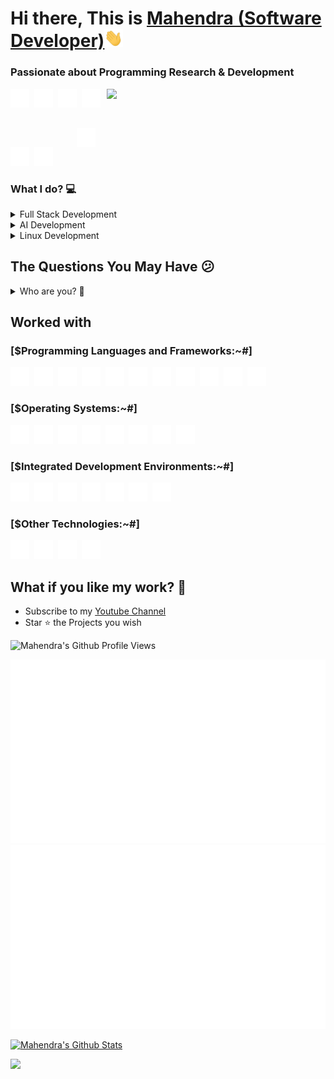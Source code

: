 
<h1>Hi there, This is <a href="https://mahendrasaikumargandham.vercel.app/">Mahendra (Software Developer)</a><img src="https://raw.githubusercontent.com/ABSphreak/ABSphreak/master/gifs/Hi.gif" width="30px"></h1>
<h3>Passionate about Programming Research & Development</h3>
  
 <img align="right" src="https://github.com/mahendrasaikumargandham/mahendrasaikumargandham/blob/master/working.gif" width="350px"> 

<a href="https://www.linkedin.com/in/mahendra-gandham-7066b51b9/"><img src="https://github.com/mahendrasaikumargandham/mahendrasaikumargandham/blob/master/logos/linkedin.svg" width="30" /></a>&nbsp;
<a href="https://www.youtube.com/channel/UCIf7QLKvNYQIFCRxCe-j8dQ"><img src="https://github.com/mahendrasaikumargandham/mahendrasaikumargandham/blob/master/logos/youtube.svg" width="30" /></a>&nbsp;
<a href="https://github.com/mahendrasaikumargandham"><img src="https://github.com/mahendrasaikumargandham/mahendrasaikumargandham/blob/master/logos/github.svg" width="30" /></a>&nbsp;
<a href="https://www.facebook.com/mahendra.gandham.3/"><img src="https://github.com/mahendrasaikumargandham/mahendrasaikumargandham/blob/master/logos/facebook.svg" width="30" /></a>&nbsp;
<a href="mailto:mahendragandham730@gmail.com"><img src="https://github.com/mahendrasaikumargandham/mahendrasaikumargandham/blob/master/logos/gmail.svg" width="30" /></a>&nbsp;
<a href="https://twitter.com/mahendra_4919"><img src="https://github.com/mahendrasaikumargandham/mahendrasaikumargandham/blob/master/logos/twitter.svg" width="30" /></a>&nbsp;
<a href="https://www.instagram.com/mahendra_4919"><img style="padding:30px" src="https://github.com/mahendrasaikumargandham/mahendrasaikumargandham/blob/master/logos/instagram.svg" width="30" /></a>

<h3>What I do? 💻</h3>
<details><summary>Full Stack Development</summary>
  <ul>
    <li><a href="https://github.com/mahendrasaikumargandham/SearchEngine">Search Engine</a></li>
    <li><a href="https://github.com/mahendrasaikumargandham/LinkedIn-Clone">LinkedIn-Clone</a></li>
    <li><a href="https://github.com/mahendrasaikumargandham/Netflix-imdb">Netflix-imdb</a></li>
    <li><a href="https://github.com/mahendrasaikumargandham/amazon-clone">Amazon-Clone</a></li>
    <li><a href="https://github.com/mahendrasaikumargandham/hardwareservices">Hardware Services</a></li>
  </ul>
 </details>
  <details>
  <summary>AI Development</summary>
  <ul>
    <li><a href="https://github.com/mahendrasaikumargandham/face-detection-app">Face-detection-App</a></li>
<!--     <li><a href="https://github.com/mahendrasaikumargandham/smile-detector-app">Smile-detector-App</a></li> -->
  </ul>
  </details>
<details><summary>Linux Development</summary>
  <ul>
    <li><a href="https://github.com/mahendrasaikumargandham/Conqueror">Conqueror</a></li>
<!--     <li><a href="https://github.com/mahendrasaikumargandham/Linux_kernel">Linux Kernel</a></li> -->
  </ul>
</details>

<h2>The Questions You May Have 😕</h2>
<details>
  <summary>Who are you? 👨</summary>
  <pre>
  A passionate individual who always thrive to work on end to end products which develop sustainable and scalable social and
  technical systems to create impact.<br>
  My name describes my qualities:
  M: Magestic
  A: Active
  H: Hard working
  E: Energetic
  N: Neat handed
  D: Delight
  R: Responsible
  A: Authentic
  </pre>
</details>
<h2>Worked with</h3>
<h3>[$Programming Languages and Frameworks:~#]</h3>

<img height="30" src="https://github.com/mahendrasaikumargandham/mahendrasaikumargandham/blob/master/logos/java.svg">&nbsp;
<img height="30" src="https://github.com/mahendrasaikumargandham/mahendrasaikumargandham/blob/master/logos/python.svg">&nbsp;
<img height="30" src="https://github.com/mahendrasaikumargandham/mahendrasaikumargandham/blob/master/logos/c.svg">&nbsp;
<img height="30" src="https://github.com/mahendrasaikumargandham/mahendrasaikumargandham/blob/master/logos/html5.svg">&nbsp;
<img height="30" src="https://github.com/mahendrasaikumargandham/mahendrasaikumargandham/blob/master/logos/css3.svg">&nbsp;
<img height="30" src="https://github.com/mahendrasaikumargandham/mahendrasaikumargandham/blob/master/logos/javascript.svg">&nbsp;
<img height="30" src="https://github.com/mahendrasaikumargandham/mahendrasaikumargandham/blob/master/logos/react.svg">&nbsp;
<img height="30" src="https://github.com/mahendrasaikumargandham/mahendrasaikumargandham/blob/master/logos/django.svg">&nbsp;
<img height="30" src="https://github.com/mahendrasaikumargandham/mahendrasaikumargandham/blob/master/logos/npm.svg">&nbsp;
<img height="30" src="https://github.com/mahendrasaikumargandham/mahendrasaikumargandham/blob/master/logos/nodedotjs.svg">&nbsp;
<img height="30" src="https://github.com/mahendrasaikumargandham/mahendrasaikumargandham/blob/master/logos/dotnet.svg">&nbsp;
<!-- <img align="right" src="https://github.com/mahendrasaikumargandham/mahendrasaikumargandham/blob/master/work-from-home.gif" width="300px"> -->
<h3>[$Operating Systems:~#]</h3>

<img height="30" src="https://github.com/mahendrasaikumargandham/mahendrasaikumargandham/blob/master/logos/windows.svg">&nbsp;
<img height="30" src="https://github.com/mahendrasaikumargandham/mahendrasaikumargandham/blob/master/logos/ubuntu.svg">&nbsp;
<img height="30" src="https://github.com/mahendrasaikumargandham/mahendrasaikumargandham/blob/master/logos/debian.svg">&nbsp;
<img height="30" src="https://github.com/mahendrasaikumargandham/mahendrasaikumargandham/blob/master/logos/redhat.svg">&nbsp;
<img height="30" src="https://github.com/mahendrasaikumargandham/mahendrasaikumargandham/blob/master/logos/kalilinux.svg">&nbsp;
<img height="30" src="https://github.com/mahendrasaikumargandham/mahendrasaikumargandham/blob/master/logos/macos.svg">&nbsp;
<img height="30" src="https://github.com/mahendrasaikumargandham/mahendrasaikumargandham/blob/master/logos/android.svg">&nbsp;
<img height="30" src="https://github.com/mahendrasaikumargandham/mahendrasaikumargandham/blob/master/logos/ios.svg">&nbsp;
<h3>[$Integrated Development Environments:~#]</h3>

<img height="30" src="https://github.com/mahendrasaikumargandham/mahendrasaikumargandham/blob/master/logos/vscode.svg">&nbsp;
<img height="30" src="https://github.com/mahendrasaikumargandham/mahendrasaikumargandham/blob/master/logos/atom.svg">&nbsp;
<img height="30" src="https://github.com/mahendrasaikumargandham/mahendrasaikumargandham/blob/master/logos/sublime.svg">&nbsp;
<img height="30" src="https://github.com/mahendrasaikumargandham/mahendrasaikumargandham/blob/master/logos/spyder.svg">&nbsp;
<img height="30" src="https://github.com/mahendrasaikumargandham/mahendrasaikumargandham/blob/master/logos/jupyter.svg">&nbsp;
<img height="30" src="https://github.com/mahendrasaikumargandham/mahendrasaikumargandham/blob/master/logos/androidstudio.svg">&nbsp;
<img height="30" src="https://github.com/mahendrasaikumargandham/mahendrasaikumargandham/blob/master/logos/xcode.svg">&nbsp;
<h3>[$Other Technologies:~#]</h3>

<img height="30" src="https://github.com/mahendrasaikumargandham/mahendrasaikumargandham/blob/master/logos/aws.svg">&nbsp;
<img height="30" src="https://github.com/mahendrasaikumargandham/mahendrasaikumargandham/blob/master/logos/googlecloud.svg">&nbsp;
<img height="30" src="https://github.com/mahendrasaikumargandham/mahendrasaikumargandham/blob/master/logos/azure.svg">&nbsp;
<img height="30" src="https://github.com/mahendrasaikumargandham/mahendrasaikumargandham/blob/master/logos/git.svg">&nbsp;

<h2>What if you like my work? 🚀</h2>
<ul>
  <li>Subscribe to my <a href="https://www.youtube.com/channel/UCIf7QLKvNYQIFCRxCe-j8dQ">Youtube Channel</a></li>
  <li>Star ⭐  the Projects you wish</li>
</ul>

![Mahendra's Github Profile Views](https://komarev.com/ghpvc/?username=mahendrasaikumargandham&color=blueviolet)  


<a href="https://github.com/mahendrasaikumargandham/mahendrasaikumargandham">

![](https://github.com/mahendrasaikumargandham/mahendrasaikumargandham/blob/master/generated/overview.svg)
![](https://github.com/mahendrasaikumargandham/mahendrasaikumargandham/blob/master/generated/languages.svg)

</a>

[![Mahendra's Github Stats](https://github-readme-stats.vercel.app/api?username=mahendrasaikumargandham&show_icons=true)](https://github-readme-stats.vercel.app/api?username=mahendrasaikumargandham&show_icons=true)
<br/>

![](https://github-readme-streak-stats.herokuapp.com/?user=mahendrasaikumargandham&hide_border=true)
<!-- 
[![Mahendra's Github Stats](https://github-readme-stats.vercel.app/api/top-langs/?username=mahendrasaikumargandham&theme=radical&layout=compact)](https://github-readme-stats.vercel.app/api/top-langs/?username=mahendrasaikumargandham&layout=compact) -->
